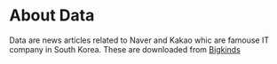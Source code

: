# About Data
Data are news articles related to Naver and Kakao whic are famouse IT company in South Korea.
These are downloaded from [Bigkinds](https://www.bigkinds.or.kr/)
